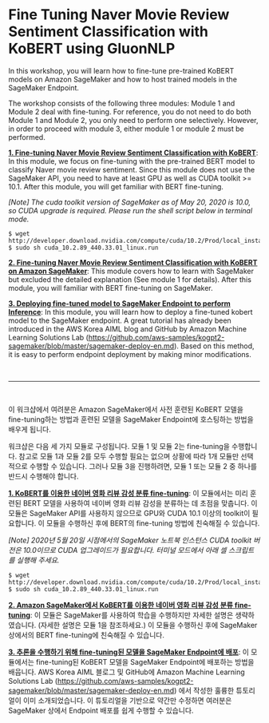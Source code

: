 # Fine Tuning Naver Movie Review Sentiment Classification with KoBERT using GluonNLP

In this workshop, you will learn how to fine-tune pre-trained KoBERT models on Amazon SageMaker and how to host trained models in the SageMaker Endpoint.

The workshop consists of the following three modules: Module 1 and Module 2 deal with fine-tuning. For reference, you do not need to do both Module 1 and Module 2, you only need to perform one selectively. However, in order to proceed with module 3, either module 1 or module 2 must be performed.


**[1. Fine-tuning Naver Movie Review Sentiment Classification with KoBERT](module1_kobert_nsmc_finetuning.ipynb)**: In this module, we focus on fine-tuning with the pre-trained BERT model to classify Naver movie review sentiment. Since this module does not use the SageMaker API, you need to have at least GPU as well as CUDA toolkit >= 10.1. After this module, you will get familiar with BERT fine-tuning.

*[Note] The cuda toolkit version of SageMaker as of May 20, 2020 is 10.0, so CUDA upgrade is required. Please run the shell script below in terminal mode.*
```shell
$ wget http://developer.download.nvidia.com/compute/cuda/10.2/Prod/local_installers/cuda_10.2.89_440.33.01_linux.run 
$ sudo sh cuda_10.2.89_440.33.01_linux.run
```

**[2. Fine-tuning Naver Movie Review Sentiment Classification with KoBERT on Amazon SageMaker](module2_kobert_nsmc_finetuning_sagemaker.ipynb)**: This module covers how to learn with SageMaker but excluded the detailed explanation (See module 1 for details). After this module, you will familiar with BERT fine-tuning on SageMaker.

**[3. Deploying fine-tuned model to SageMaker Endpoint to perform Inference](module3_kobert_nsmc_deployment.ipynb)**: In this module, you will learn how to deploy a fine-tuned kobert model to the SageMaker endpoint. A great tutorial has already been introduced in the AWS Korea AIML blog and GitHub by Amazon Machine Learning Solutions Lab (https://github.com/aws-samples/kogpt2-sagemaker/blob/master/sagemaker-deploy-en.md). Based on this method, it is easy to perform endpoint deployment by making minor modifications.

<br>

---

<br>

이 워크샵에서 여려분은 Amazon SageMaker에서 사전 훈련된 KoBERT 모델을 fine-tuning하는 방법과 훈련된 모델을 SageMaker Endpoint에 호스팅하는 방법을 배우게 됩니다.

워크샵은 다음 세 가지 모듈로 구성됩니다. 모듈 1 및 모듈 2는 fine-tuning을 수행합니다. 참고로 모듈 1과 모듈 2를 모두 수행할 필요는 없으며 상황에 따라 1개 모듈만 선택적으로 수행할 수 있습니다. 그러나 모듈 3을 진행하려면, 모듈 1 또는 모듈 2 중 하나를 반드시 수행해야 합니다.

**[1. KoBERT를 이용한 네이버 영화 리뷰 감성 분류 fine-tuning](module1_kobert_nsmc_finetuning.ipynb)**: 이 모듈에서는 미리 훈련된 BERT 모델을 사용하여 네이버 영화 리뷰 감성을 분류하는 데 초점을 맞춥니다. 이 모듈은 SageMaker API를 사용하지 않으므로 GPU와 CUDA 10.1 이상의 toolkit이 필요합니다. 이 모듈을 수행하신 후에 BERT의 fine-tuning 방법에 친숙해질 수 있습니다.

*[Note] 2020년 5월 20일 시점에서의 SageMaker 노트북 인스턴스 CUDA toolkit 버전은 10.0이므로 CUDA 업그레이드가 필요합니다. 터미널 모드에서 아래 셀 스크립트를 실행해 주세요.*
```shell
$ wget http://developer.download.nvidia.com/compute/cuda/10.2/Prod/local_installers/cuda_10.2.89_440.33.01_linux.run 
$ sudo sh cuda_10.2.89_440.33.01_linux.run
```

**[2. Amazon SageMaker에서 KoBERT를 이용한 네이버 영화 리뷰 감성 분류 fine-tuning](module2_kobert_nsmc_finetuning_sagemaker.ipynb)**: 이 모듈은 SageMaker를 사용하여 학습을 수행하지만 자세한 설명은 생략하였습니다. (자세한 설명은 모듈 1을 참조하세요.) 이 모듈을 수행하신 후에 SageMaker 상에서의 BERT fine-tuning에 친숙해질 수 있습니다.

**[3. 추론을 수행하기 위해 fine-tuning된 모델을 SageMaker Endpoint에 배포](module3_kobert_nsmc_deployment.ipynb)**: 이 모듈에서는 fine-tuning된 KoBERT 모델을 SageMaker Endpoint에 배포하는 방법을 배웁니다. AWS Korea AIML 블로그 및 GitHub에 Amazon Machine Learning Solutions Lab (https://github.com/aws-samples/kogpt2-sagemaker/blob/master/sagemaker-deploy-en.md) 에서 작성한 훌륭한 튜토리얼이 이미 소개되었습니다. 이 튜토리얼을 기반으로 약간만 수정하면 여러분은 SageMaker 상에서 Endpoint 배포를 쉽게 수행할 수 있습니다.